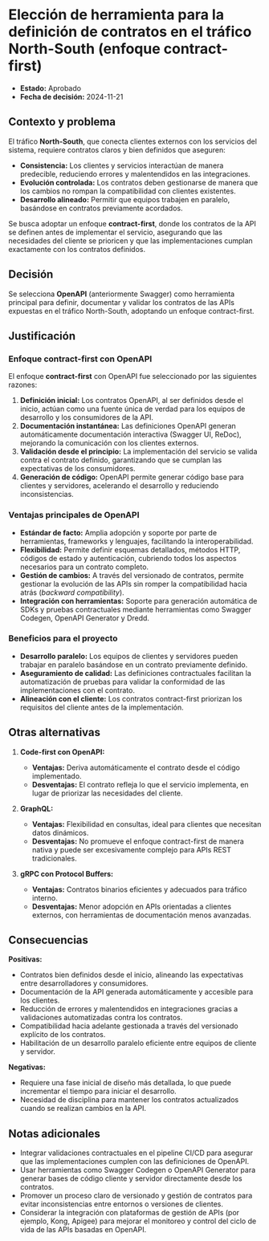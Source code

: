 # Elección de herramienta para la definición de contratos en el tráfico North-South (enfoque contract-first)

- **Estado:** Aprobado  
- **Fecha de decisión:** 2024-11-21  

## Contexto y problema  

El tráfico **North-South**, que conecta clientes externos con los servicios del sistema, requiere contratos claros y bien definidos que aseguren:  
- **Consistencia:** Los clientes y servicios interactúan de manera predecible, reduciendo errores y malentendidos en las integraciones.  
- **Evolución controlada:** Los contratos deben gestionarse de manera que los cambios no rompan la compatibilidad con clientes existentes.  
- **Desarrollo alineado:** Permitir que equipos trabajen en paralelo, basándose en contratos previamente acordados.  

Se busca adoptar un enfoque **contract-first**, donde los contratos de la API se definen antes de implementar el servicio, asegurando que las necesidades del cliente se prioricen y que las implementaciones cumplan exactamente con los contratos definidos.

## Decisión  

Se selecciona **OpenAPI** (anteriormente Swagger) como herramienta principal para definir, documentar y validar los contratos de las APIs expuestas en el tráfico North-South, adoptando un enfoque contract-first.

## Justificación  

### Enfoque contract-first con OpenAPI  
El enfoque **contract-first** con OpenAPI fue seleccionado por las siguientes razones:  

1. **Definición inicial:** Los contratos OpenAPI, al ser definidos desde el inicio, actúan como una fuente única de verdad para los equipos de desarrollo y los consumidores de la API.  
2. **Documentación instantánea:** Las definiciones OpenAPI generan automáticamente documentación interactiva (Swagger UI, ReDoc), mejorando la comunicación con los clientes externos.  
3. **Validación desde el principio:** La implementación del servicio se valida contra el contrato definido, garantizando que se cumplan las expectativas de los consumidores.  
4. **Generación de código:** OpenAPI permite generar código base para clientes y servidores, acelerando el desarrollo y reduciendo inconsistencias.  

### Ventajas principales de OpenAPI  
- **Estándar de facto:** Amplia adopción y soporte por parte de herramientas, frameworks y lenguajes, facilitando la interoperabilidad.  
- **Flexibilidad:** Permite definir esquemas detallados, métodos HTTP, códigos de estado y autenticación, cubriendo todos los aspectos necesarios para un contrato completo.  
- **Gestión de cambios:** A través del versionado de contratos, permite gestionar la evolución de las APIs sin romper la compatibilidad hacia atrás (*backward compatibility*).  
- **Integración con herramientas:** Soporte para generación automática de SDKs y pruebas contractuales mediante herramientas como Swagger Codegen, OpenAPI Generator y Dredd.  

### Beneficios para el proyecto  
- **Desarrollo paralelo:** Los equipos de clientes y servidores pueden trabajar en paralelo basándose en un contrato previamente definido.  
- **Aseguramiento de calidad:** Las definiciones contractuales facilitan la automatización de pruebas para validar la conformidad de las implementaciones con el contrato.  
- **Alineación con el cliente:** Los contratos contract-first priorizan los requisitos del cliente antes de la implementación.  

## Otras alternativas  

1. **Code-first con OpenAPI:**  
   - **Ventajas:** Deriva automáticamente el contrato desde el código implementado.  
   - **Desventajas:** El contrato refleja lo que el servicio implementa, en lugar de priorizar las necesidades del cliente.  

2. **GraphQL:**  
   - **Ventajas:** Flexibilidad en consultas, ideal para clientes que necesitan datos dinámicos.  
   - **Desventajas:** No promueve el enfoque contract-first de manera nativa y puede ser excesivamente complejo para APIs REST tradicionales.  

3. **gRPC con Protocol Buffers:**  
   - **Ventajas:** Contratos binarios eficientes y adecuados para tráfico interno.  
   - **Desventajas:** Menor adopción en APIs orientadas a clientes externos, con herramientas de documentación menos avanzadas.  

## Consecuencias  

**Positivas:**  
- Contratos bien definidos desde el inicio, alineando las expectativas entre desarrolladores y consumidores.  
- Documentación de la API generada automáticamente y accesible para los clientes.  
- Reducción de errores y malentendidos en integraciones gracias a validaciones automatizadas contra los contratos.  
- Compatibilidad hacia adelante gestionada a través del versionado explícito de los contratos.  
- Habilitación de un desarrollo paralelo eficiente entre equipos de cliente y servidor.  

**Negativas:**  
- Requiere una fase inicial de diseño más detallada, lo que puede incrementar el tiempo para iniciar el desarrollo.  
- Necesidad de disciplina para mantener los contratos actualizados cuando se realizan cambios en la API.  

## Notas adicionales  

- Integrar validaciones contractuales en el pipeline CI/CD para asegurar que las implementaciones cumplen con las definiciones de OpenAPI.  
- Usar herramientas como Swagger Codegen o OpenAPI Generator para generar bases de código cliente y servidor directamente desde los contratos.  
- Promover un proceso claro de versionado y gestión de contratos para evitar inconsistencias entre entornos o versiones de clientes.  
- Considerar la integración con plataformas de gestión de APIs (por ejemplo, Kong, Apigee) para mejorar el monitoreo y control del ciclo de vida de las APIs basadas en OpenAPI.  
